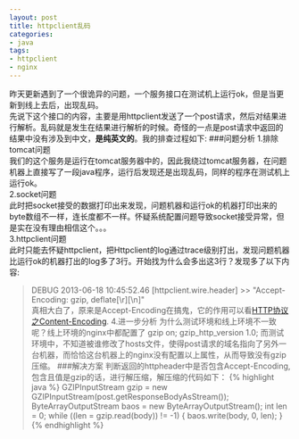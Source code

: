 ```yaml
---
layout: post
title: httpclient乱码
categories:
- java
tags:
- httpclient
- nginx
---
```

昨天更新遇到了一个很诡异的问题，一个服务接口在测试机上运行ok，但是当更新到线上去后，出现乱码。  
先说下这个接口的内容，主要是用httpclient发送了一个post请求，然后对结果进行解析。乱码就是发生在结果进行解析的时候。奇怪的一点是post请求中返回的结果中没有涉及到中文，**是纯英文的**。我的排查过程如下:
###问题分析
1.排除tomcat问题  
我们的这个服务是运行在tomcat服务器中的，因此我绕过tomcat服务器，在问题机器上直接写了一段java程序，运行后发现还是出现乱码，同样的程序在测试机上运行ok。  
2.socket问题  
此时把socket接受的数据打印出来发现，问题机器和运行ok的机器打印出来的byte数组不一样，连长度都不一样。怀疑系统配置问题导致socket接受异常，但是实在没有理由相信这个。。。  
3.httpclient问题  
此时只能去怀疑httpclient，把Httpclient的log通过trace级别打出，发现问题机器比运行ok的机器打出的log多了3行。开始找为什么会多出这3行？发现多了以下内容:  
> DEBUG 2013-06-18 10:45:52.46 [httpclient.wire.header] >> "Accept-Encoding:  gzip, deflate[\r][\n]"  
真相大白了，原来是Accept-Encoding在搞鬼，它的作用可以看[HTTP协议之Content-Encoding](http://guojuanjun.blog.51cto.com/277646/667067).
4.进一步分析
为什么测试环境和线上环境不一致呢？线上环境的nginx中都配置了
>  gzip  on;
> gzip_http_version 1.0;
而测试环境中，不知道被谁修改了hosts文件，使得post请求的域名指向了另外一台机器，而恰恰这台机器上的nginx没有配置以上属性，从而导致没有gzip压缩。
###解决方案
判断返回的httpheader中是否包含Accept-Encoding,包含且值是gzip的话，进行解压缩，解压缩的代码如下：
{% highlight java %}
 GZIPInputStream gzip = new GZIPInputStream(post.getResponseBodyAsStream());
 ByteArrayOutputStream baos = new ByteArrayOutputStream();
 int len = 0;
 while ((len = gzip.read(body)) != -1) {
        baos.write(body, 0, len);
 }
{% endhighlight %}
